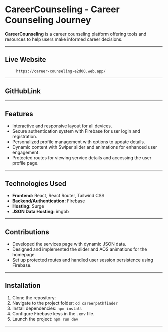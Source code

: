 # CareerCounseling - Career Counseling Journey

**CareerCounseling** is a career counseling platform offering tools and resources to help users make informed career decisions.

---

## Live Website
         https://career-counseling-e2d00.web.app/

---


## GitHubLink



---

## Features
- Interactive and responsive layout for all devices.
- Secure authentication system with Firebase for user login and registration.
- Personalized profile management with options to update details.
- Dynamic content with Swiper slider and animations for enhanced user engagement.
- Protected routes for viewing service details and accessing the user profile page.

---

## Technologies Used
- **Frontend:** React, React Router, Tailwind CSS
- **Backend/Authentication:** Firebase
- **Hosting:** Surge
- **JSON Data Hosting:** imgbb

---

## Contributions
- Developed the services page with dynamic JSON data.
- Designed and implemented the slider and AOS animations for the homepage.
- Set up protected routes and handled user session persistence using Firebase.

---

## Installation
1. Clone the repository: 
2. Navigate to the project folder: `cd careerpathfinder`
3. Install dependencies: `npm install`
4. Configure Firebase keys in the `.env` file.
5. Launch the project: `npm run dev`

---



